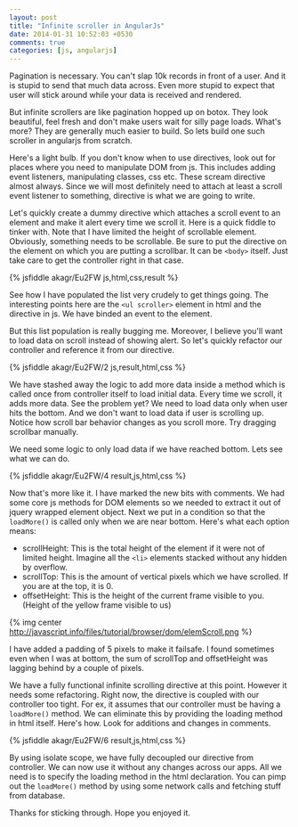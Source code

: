 ```yaml
---
layout: post
title: "Infinite scroller in AngularJs"
date: 2014-01-31 10:52:03 +0530
comments: true
categories: [js, angularjs]
---
```

Pagination is necessary. You can't slap 10k records in front of a user. And it is stupid to send that much data across. Even more stupid to expect that user will stick around while your data is received and rendered.

But infinite scrollers are like pagination hopped up on botox. They look beautiful, feel fresh and don't make users wait for silly page loads. What's more? They are generally much easier to build. So lets build one such scroller in angularjs from scratch.

<!--more-->

Here's a light bulb. If you don't know when to use directives, look out for places where you need to manipulate DOM from js. This includes adding event listeners, manipulating classes, css etc. These scream directive almost always. Since we will most definitely need to attach at least a scroll event listener to something, directive is what we are going to write.

Let's quickly create a dummy directive which attaches a scroll event to an element and make it alert every time we scroll it. Here is a quick fiddle to tinker with. Note that I have limited the height of scrollable element. Obviously, something needs to be scrollable. Be sure to put the directive on the element on which you are putting a scrollbar. It can be `<body>` itself. Just take care to get the controller right in that case.

{% jsfiddle akagr/Eu2FW js,html,css,result %}

See how I have populated the list very crudely to get things going. The interesting points here are the `<ul scroller>` element in html and the directive in js. We have binded an event to the element.

But this list population is really bugging me. Moreover, I believe you'll want to load data on scroll instead of showing alert. So let's quickly refactor our controller and reference it from our directive.

{% jsfiddle akagr/Eu2FW/2 js,result,html,css %}

We have stashed away the logic to add more data inside a method which is called once from controller itself to load initial data. Every time we scroll, it adds more data. See the problem yet? We need to load data only when user hits the bottom. And we don't want to load data if user is scrolling up. Notice how scroll bar behavior changes as you scroll more. Try dragging scrollbar manually.

We need some logic to only load data if we have reached bottom. Lets see what we can do.

{% jsfiddle akagr/Eu2FW/4 result,js,html,css %}

Now that's more like it. I have marked the new bits with comments. We had some core js methods for DOM elements so we needed to extract it out of jquery wrapped element object. Next we put in a condition so that the `loadMore()` is called only when we are near bottom. Here's what each option means:

  * scrollHeight: This is the total height of the element if it were not of limited height. Imagine all the `<li>` elements stacked without any hidden by overflow.
  * scrollTop: This is the amount of vertical pixels which we have scrolled. If you are at the top, it is 0.
  * offsetHeight: This is the height of the current frame visible to you. (Height of the yellow frame visible to us)

  {% img center http://javascript.info/files/tutorial/browser/dom/elemScroll.png %}

I have added a padding of 5 pixels to make it failsafe. I found sometimes even when I was at bottom, the sum of scrollTop and offsetHeight was lagging behind by a couple of pixels. 

We have a fully functional infinite scrolling directive at this point. However it needs some refactoring. Right now, the directive is coupled with our controller too tight. For ex, it assumes that our controller must be having a `loadMore()` method. We can eliminate this by providing the loading method in html itself. Here's how. Look for additions and changes in comments.

{% jsfiddle akagr/Eu2FW/6 result,js,html,css %}

By using isolate scope, we have fully decoupled our directive from controller. We can now use it without any changes across our apps. All we need is to specify the loading method in the html declaration. You can pimp out the `loadMore()` method by using some network calls and fetching stuff from database.

Thanks for sticking through. Hope you enjoyed it.